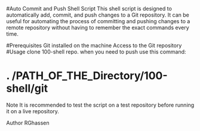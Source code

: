 #Auto Commit and Push Shell Script
This shell script is designed to automatically add, commit, and push changes to a Git repository. It can be useful for automating the process of committing and pushing changes to a remote repository without having to remember the exact commands every time.

#Prerequisites
Git installed on the machine
Access to the Git repository
#Usage
clone 100-shell repo.
when you need to push use this command:
# . /PATH_OF_THE_Directory/100-shell/git
Note
It is recommended to test the script on a test repository before running it on a live repository.

Author
RGhassen


